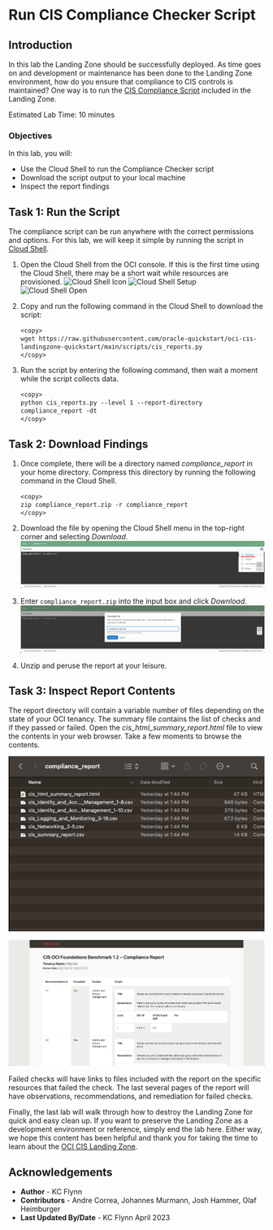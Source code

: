 # Run CIS Compliance Checker Script

## Introduction

In this lab the Landing Zone should be successfully deployed. As time goes on and development or maintenance has been done to the Landing Zone environment, how do you ensure that compliance to CIS controls is maintained? One way is to run the [CIS Compliance Script](https://github.com/oracle-quickstart/oci-cis-landingzone-quickstart/blob/main/compliance-script.md) included in the Landing Zone.

Estimated Lab Time: 10 minutes

### Objectives

In this lab, you will:

- Use the Cloud Shell to run the Compliance Checker script
- Download the script output to your local machine
- Inspect the report findings

## Task 1: Run the Script

The compliance script can be run anywhere with the correct permissions and options. For this lab, we will keep it simple by running the script in [Cloud Shell](https://docs.oracle.com/en-us/iaas/Content/API/Concepts/devcloudshellintro.htm#Cloud_Shell).

1. Open the Cloud Shell from the OCI console. If this is the first time using the Cloud Shell, there may be a short wait while resources are provisioned.
    ![Cloud Shell Icon](https://oracle-livelabs.github.io/common/images/console/cloud-shell.png "Cloud Shell Location")
    ![Cloud Shell Setup](https://oracle-livelabs.github.io/common/images/console/cloud-shell-setup.png "Cloud Shell setup stage")
    ![Cloud Shell Open](https://oracle-livelabs.github.io/common/images/console/cloud-shell-open.png "Cloud Shell open and ready")

2. Copy and run the following command in the Cloud Shell to download the script:

    ```text
    <copy>
    wget https://raw.githubusercontent.com/oracle-quickstart/oci-cis-landingzone-quickstart/main/scripts/cis_reports.py
    </copy>
    ```

3. Run the script by entering the following command, then wait a moment while the script collects data.

    ```text
    <copy>
    python cis_reports.py --level 1 --report-directory compliance_report -dt
    </copy>
    ```

## Task 2: Download Findings

1. Once complete, there will be a directory named *compliance_report* in your home directory. Compress this directory by running the following command in the Cloud Shell.

    ```text
    <copy>
    zip compliance_report.zip -r compliance_report
    </copy>
    ```

2. Download the file by opening the Cloud Shell menu in the top-right corner and selecting *Download*. ![Cloud Shell Menu](images/compliance-download-1.png "Cloud Shell Menu with Download & Upload Options")

3. Enter `compliance_report.zip` into the input box and click *Download*. ![Cloud Shell Download File](images/compliance-download-2.png "Download compliance.zip in Cloud Shell")

4. Unzip and peruse the report at your leisure.

## Task 3: Inspect Report Contents

The report directory will contain a variable number of files depending on the state of your OCI tenancy. The summary file contains the list of checks and if they passed or failed. Open the *cis_html_summary_report.html* file to view the contents in your web browser. Take a few moments to browse the contents.

![Report Directory](images/report-contents.png "Report directory content")

![Summary Report](images/summary-report.png "Summary report")

Failed checks will have links to files included with the report on the specific resources that failed the check. The last several pages of the report will have observations, recommendations, and remediation for failed checks.

Finally, the last lab will walk through how to destroy the Landing Zone for quick and easy clean up. If you want to preserve the Landing Zone as a development environment or reference, simply end the lab here. Either way, we hope this content has been helpful and thank you for taking the time to learn about the [OCI CIS Landing Zone](https://github.com/oracle-quickstart/oci-cis-landingzone-quickstart).

## Acknowledgements

- __Author__ - KC Flynn
- __Contributors__ - Andre Correa, Johannes Murmann, Josh Hammer, Olaf Heimburger
- __Last Updated By/Date__ - KC Flynn April 2023
